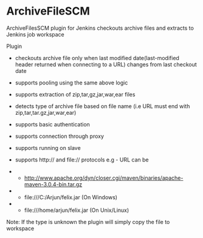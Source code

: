 ArchiveFileSCM
===============
ArchiveFilesSCM plugin for Jenkins checkouts archive files and extracts to Jenkins job workspace

Plugin

- checkouts archive file only when last modified date(last-modified header returned when connecting to a URL) changes from last checkout date

- supports pooling using the same above logic
 
- supports extraction of zip,tar,gz,jar,war,ear files

- detects type of archive file based on file name (i.e URL must end with zip,tar,tar.gz,jar,war,ear)

- supports basic authentication

- supports connection through proxy

- supports running on slave

- supports http:// and file:// protocols e.g - URL can be
                                             
* * http://www.apache.org/dyn/closer.cgi/maven/binaries/apache-maven-3.0.4-bin.tar.gz

* * file:///C:/Arjun/felix.jar (On Windows)

* * file:///home/arjun/felix.jar (On Unix/Linux)

Note: If the type is unknown the plugin will simply copy the file to workspace